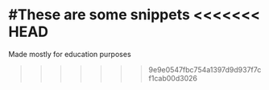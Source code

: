 #These are some snippets
<<<<<<< HEAD
=======

Made mostly for education purposes
>>>>>>> 9e9e0547fbc754a1397d9d937f7cf1cab00d3026
